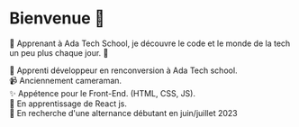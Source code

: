 # Bienvenue :wave: 
 
 💫 Apprenant à Ada Tech School, je découvre le code et le monde de la tech un peu plus chaque jour. 💫


:turtle: Apprenti développeur en renconversion à Ada Tech school.<br />
:video_camera: Anciennement cameraman.<br />
:sparkles: Appétence pour le Front-End. (HTML, CSS, JS).<br />
:telescope: En apprentissage de React js.<br />
:mag_right: En recherche d'une alternance débutant en juin/juillet 2023


